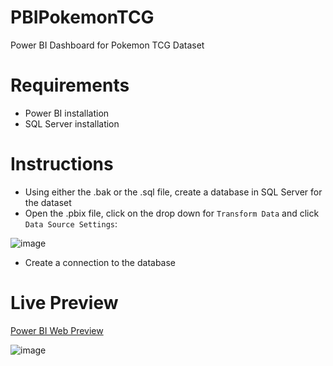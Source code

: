# PBIPokemonTCG

Power BI Dashboard for Pokemon TCG Dataset

# Requirements

- Power BI installation
- SQL Server installation

# Instructions
- Using either the .bak or the .sql file, create a database in SQL Server for the dataset
- Open the .pbix file, click on the drop down for `Transform Data` and click `Data Source Settings`:

![image](https://github.com/akoba101/PBIPokemonTCG/assets/131304176/a0ce044f-d7d5-420f-8589-208a9ab89b32)

- Create a connection to the database

# Live Preview

[Power BI Web Preview](https://app.powerbi.com/view?r=eyJrIjoiZjhhYWZjNTEtODBjMS00MGYzLWIyMTktNDU0YjUwYTllOTMyIiwidCI6Ijc5MDg2M2E4LWE1MDAtNDZhMS04ZDA1LWQ0YzEzNzA0OTZjMiJ9&pageName=ReportSection)

![image](https://github.com/akoba101/PBIPokemonTCG/assets/131304176/e01d0796-1e54-44a9-a444-79320ba5acfd)
